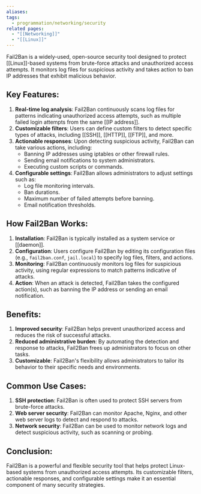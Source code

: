 ```yaml
---
aliases: 
tags:
  - programmation/networking/security
related pages:
  - "[[Networking]]"
  - "[[Linux]]"
---
```

Fail2Ban is a widely-used, open-source security tool designed to protect [[Linux]]-based systems from brute-force attacks and unauthorized access attempts. It monitors log files for suspicious activity and takes action to ban IP addresses that exhibit malicious behavior.

## **Key Features:**

1. **Real-time log analysis**: Fail2Ban continuously scans log files for patterns indicating unauthorized access attempts, such as multiple failed login attempts from the same [[IP address]].
2. **Customizable filters**: Users can define custom filters to detect specific types of attacks, including [[SSH]], [[HTTP]], [[FTP]], and more.
3. **Actionable responses**: Upon detecting suspicious activity, Fail2Ban can take various actions, including:
	* Banning IP addresses using iptables or other firewall rules.
	* Sending email notifications to system administrators.
	* Executing custom scripts or commands.
4. **Configurable settings**: Fail2Ban allows administrators to adjust settings such as:
	* Log file monitoring intervals.
	* Ban durations.
	* Maximum number of failed attempts before banning.
	* Email notification thresholds.

## **How Fail2Ban Works:**

1. **Installation**: Fail2Ban is typically installed as a system service or [[daemon]].
2. **Configuration**: Users configure Fail2Ban by editing its configuration files (e.g., `fail2ban.conf`, `jail.local`) to specify log files, filters, and actions.
3. **Monitoring**: Fail2Ban continuously monitors log files for suspicious activity, using regular expressions to match patterns indicative of attacks.
4. **Action**: When an attack is detected, Fail2Ban takes the configured action(s), such as banning the IP address or sending an email notification.

## **Benefits:**

1. **Improved security**: Fail2Ban helps prevent unauthorized access and reduces the risk of successful attacks.
2. **Reduced administrative burden**: By automating the detection and response to attacks, Fail2Ban frees up administrators to focus on other tasks.
3. **Customizable**: Fail2Ban's flexibility allows administrators to tailor its behavior to their specific needs and environments.

## **Common Use Cases:**

1. **SSH protection**: Fail2Ban is often used to protect SSH servers from brute-force attacks.
2. **Web server security**: Fail2Ban can monitor Apache, Nginx, and other web server logs to detect and respond to attacks.
3. **Network security**: Fail2Ban can be used to monitor network logs and detect suspicious activity, such as scanning or probing.

## **Conclusion:**

Fail2Ban is a powerful and flexible security tool that helps protect Linux-based systems from unauthorized access attempts. Its customizable filters, actionable responses, and configurable settings make it an essential component of many security strategies.